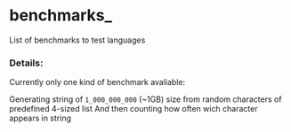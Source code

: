 # benchmarks_


List of benchmarks to test languages


### Details:


Currently only one kind of benchmark avaliable:


Generating string of `1_000_000_000` (~1GB) size from random characters of predefined 4-sized list
And then counting how often wich character appears in string 


